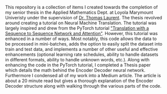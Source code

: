 This repository is a collection of items I created towards the completion of my senior thesis in the Applied Mathematics Dept. at Loyola Marymount Univeristy under the supervision of [Dr. Thomas Laurent](http://thomaslaurent.lmu.build/homepage.html).
The thesis revolved around creating a tutorial on Neural Machine Translation. The tutorial was largely inspired and drew from the PyTorch tutorial ["Translation with a Sequence to Sequence Network and Attention"](https://pytorch.org/tutorials/intermediate/seq2seq_translation_tutorial.html "PyTorch Tutorial"). However, this tutorial was enhanced in a number of ways. Most notably, this code allows the data to be processed in mini-batches, adds the option to easily split the dataset into train and test data, and implements a number of other useful and effective enhancements (optional learning rate schedules, ability to handle datasets in different formats, ability to handle unknown words, etc.).
Along with enhancing the code in the PyTorch tutorial, I completed a Thesis paper which details the math behind the Encoder Decoder neural network. Furthermore I condensed all of my work into a Medium article. The article is about a 20 minute read but gives a thorough explanation of the Encoder Decoder structure along with walking through the various parts of the code.
